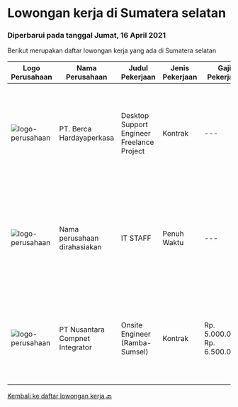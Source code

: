 
  # Lowongan kerja di Sumatera selatan

  ### Diperbarui pada tanggal Jumat, 16 April 2021

  Berikut merupakan daftar lowongan kerja yang ada di Sumatera selatan

  |Logo Perusahaan | Nama Perusahaan | Judul Pekerjaan | Jenis Pekerjaan | Gaji Pekerjaan | Lokasi | Deskripsi | Tanggal diunggah | Pranala |
  | -------------- | --------------- | --------------- | --------- | --------- | -------------- | ------- | ----------- | ----------- |
  |![logo-perusahaan](https://image-service-cdn.seek.com.au/0c900ac2b5b1a2cf9bee651ce5d069e68ff14c92/ee4dce1061f3f616224767ad58cb2fc751b8d2dc)|PT. Berca Hardayaperkasa|Desktop Support Engineer Freelance Project|Kontrak|---|Palembang|Delivery the implementation and provide PC, Printer, and Networking.  Qualification : SMK/D3/S1, good health, ready to work as soon as possible....|Rabu, 14 April 2021|https://www.jobstreet.co.id/id/job/desktop-support-engineer-freelance-project-3507108?token=0~14a83d4a-4ee7-40c3-808a-436f9582b4f1&sectionRank=1&jobId=jobstreet-id-job-3507108|
|![logo-perusahaan](https://us.123rf.com/450wm/pavelstasevich/pavelstasevich1811/pavelstasevich181101027/112815900-stock-vector-no-image-available-icon-flat-vector.jpg?ver=6)|Nama perusahaan dirahasiakan|IT STAFF|Penuh Waktu|---|Sumatera Selatan|Pendidikan minimal S1 segala jurusan Untuk posisi programmer harus memiliki pengetahuan mengenai PHP dan bahasa pemrograman lainnya Untuk posisi IT...|Rabu, 07 April 2021|https://www.jobstreet.co.id/id/job/it-staff-3501117?token=0~14a83d4a-4ee7-40c3-808a-436f9582b4f1&sectionRank=2&jobId=jobstreet-id-job-3501117|
|![logo-perusahaan](https://image-service-cdn.seek.com.au/b581c70e9b0acc7134f51d531843d9e868edab03/ee4dce1061f3f616224767ad58cb2fc751b8d2dc)|PT Nusantara Compnet Integrator|Onsite Engineer (Ramba-Sumsel)|Kontrak|Rp. 5.000.000-Rp. 6.500.000|Sumatera Selatan|Analyze customer needs Provide solutions and give recommendations to the customer according to their needs. Preventive and corrective maintenance...|Kamis, 01 April 2021|https://www.jobstreet.co.id/id/job/onsite-engineer-ramba-sumsel-3496830?token=0~14a83d4a-4ee7-40c3-808a-436f9582b4f1&sectionRank=3&jobId=jobstreet-id-job-3496830|


  [Kembali ke daftar lowongan kerja 🔙](../README.md#daftar-lowongan-kerja)
  